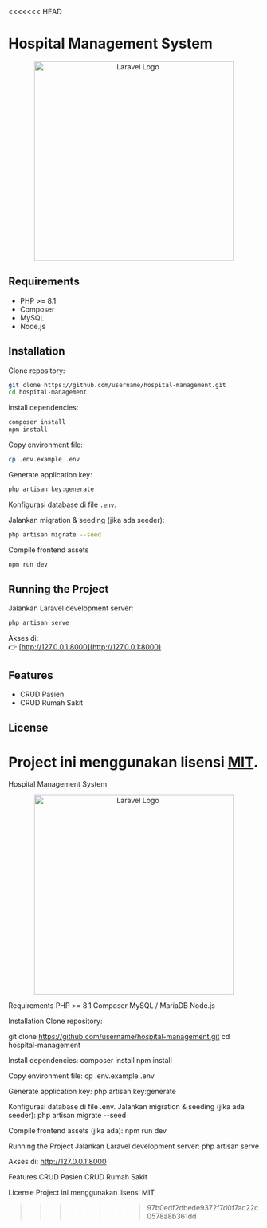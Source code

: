 <<<<<<< HEAD
# Hospital Management System

<p align="center">
  <a href="https://laravel.com" target="_blank">
    <img src="https://raw.githubusercontent.com/laravel/art/master/logo-lockup/5%20SVG/2%20CMYK/1%20Full%20Color/laravel-logolockup-cmyk-red.svg" width="400" alt="Laravel Logo">
  </a>
</p>

## Requirements

- PHP >= 8.1  
- Composer  
- MySQL
- Node.js  

## Installation

Clone repository:
```bash
git clone https://github.com/username/hospital-management.git
cd hospital-management
```

Install dependencies:
```bash
composer install
npm install
```

Copy environment file:
```bash
cp .env.example .env
```

Generate application key:
```bash
php artisan key:generate
```

Konfigurasi database di file `.env`.

Jalankan migration & seeding (jika ada seeder):
```bash
php artisan migrate --seed
```

Compile frontend assets
```bash
npm run dev
```

## Running the Project

Jalankan Laravel development server:
```bash
php artisan serve
```

Akses di:  
👉 [http://127.0.0.1:8000](http://127.0.0.1:8000)

## Features

- CRUD Pasien  
- CRUD Rumah Sakit

## License

Project ini menggunakan lisensi [MIT](https://opensource.org/licenses/MIT).
=======
Hospital Management System
<p align="center"><a href="https://laravel.com" target="_blank"><img src="https://raw.githubusercontent.com/laravel/art/master/logo-lockup/5%20SVG/2%20CMYK/1%20Full%20Color/laravel-logolockup-cmyk-red.svg" width="400" alt="Laravel Logo"></a></p>

Requirements
PHP >= 8.1
Composer
MySQL / MariaDB
Node.js

Installation
Clone repository:

git clone https://github.com/username/hospital-management.git
cd hospital-management

Install dependencies:
composer install
npm install


Copy environment file:
cp .env.example .env

Generate application key:
php artisan key:generate

Konfigurasi database di file .env.
Jalankan migration & seeding (jika ada seeder):
php artisan migrate --seed

Compile frontend assets (jika ada):
npm run dev

Running the Project
Jalankan Laravel development server:
php artisan serve

Akses di:
http://127.0.0.1:8000

Features
CRUD Pasien
CRUD Rumah Sakit

License
Project ini menggunakan lisensi MIT
>>>>>>> 97b0edf2dbede9372f7d0f7ac22c0578a8b361dd
